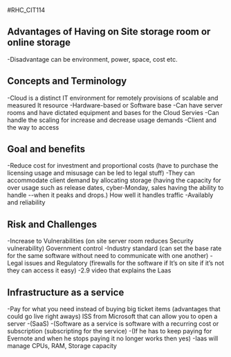#RHC_CIT114
##  Advantages of Having on Site storage room or online storage 
-Disadvantage can be environment, power, space, cost etc. 
## Concepts and Terminology  
-Cloud is a distinct IT environment for remotely provisions of scalable and measured It resource 
-Hardware-based or Software base 
-Can have server rooms and have dictated equipment and bases for the Cloud Servies 
-Can handle the scaling for increase and decrease usage demands 
-Client and the way to access  
## Goal and benefits 
-Reduce cost for investment and proportional costs (have to purchase the licensing usage and misusage can be led to legal stuff)
-They can accommodate client demand by allocating storage (having the capacity for over usage such as release dates, cyber-Monday, sales having the ability to handle --when it peaks and drops.) How well it handles traffic 
-Availably and reliability
## Risk and Challenges 
-Increase to Vulnerabilities (on site server room reduces Security vulnerability) 
Government control 
-Industry standard (can set the base rate for the same software without need to communicate with one another) 
-Legal issues and Regulatory (firewalls for the software if It’s on site if it’s not they can access it easy) 
-2.9 video that explains the Laas
## Infrastructure as a service
-Pay for what you need instead of buying big ticket items (advantages that could go live right aways) ISS from Microsoft that can allow you to open a server
-(SaaS) 
-(Software as a service is software with a recurring cost or subscription (subscripting for the service) 
-(If he has to keep paying for Evernote and when he stops paying it no longer works then yes) 
-Iaas will manage CPUs, RAM, Storage capacity 

